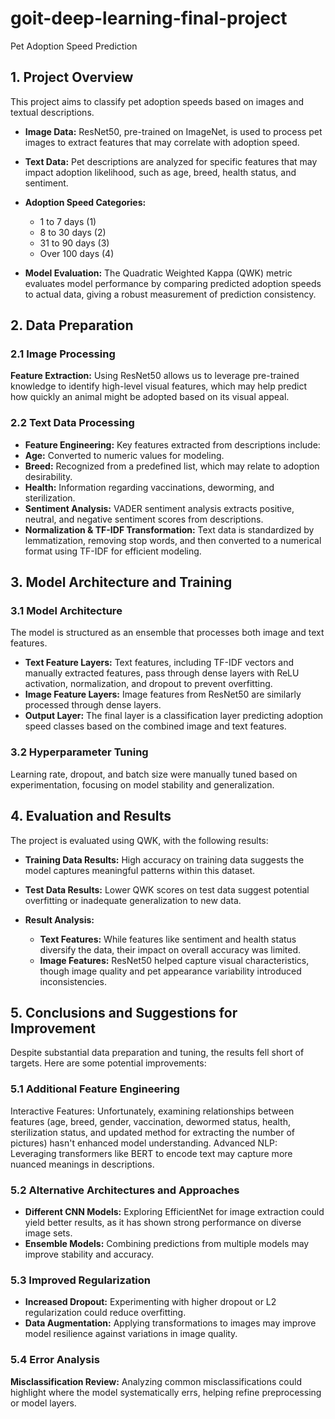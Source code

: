 # goit-deep-learning-final-project
Pet Adoption Speed Prediction

## 1. Project Overview

This project aims to classify pet adoption speeds based on images and textual descriptions.

- **Image Data:** ResNet50, pre-trained on ImageNet, is used to process pet images to extract features that may correlate with adoption speed.
- **Text Data:** Pet descriptions are analyzed for specific features that may impact adoption likelihood, such as age, breed, health status, and sentiment.
- **Adoption Speed Categories:**

  - 1 to 7 days (1)
  - 8 to 30 days (2)
  - 31 to 90 days (3)
  - Over 100 days (4)
  
- **Model Evaluation:** The Quadratic Weighted Kappa (QWK) metric evaluates model performance by comparing predicted adoption speeds to actual data, giving a robust measurement of prediction consistency.

## 2. Data Preparation

### 2.1 Image Processing

**Feature Extraction:** Using ResNet50 allows us to leverage pre-trained knowledge to identify high-level visual features, which may help predict how quickly an animal might be adopted based on its visual appeal.

### 2.2 Text Data Processing

- **Feature Engineering:** Key features extracted from descriptions include:
- **Age:** Converted to numeric values for modeling.
- **Breed:** Recognized from a predefined list, which may relate to adoption desirability.
- **Health:** Information regarding vaccinations, deworming, and sterilization.
- **Sentiment Analysis:** VADER sentiment analysis extracts positive, neutral, and negative sentiment scores from descriptions.
- **Normalization & TF-IDF Transformation:** Text data is standardized by lemmatization, removing stop words, and then converted to a numerical format using TF-IDF for efficient modeling.

## 3. Model Architecture and Training

### 3.1 Model Architecture

The model is structured as an ensemble that processes both image and text features.

- **Text Feature Layers:** Text features, including TF-IDF vectors and manually extracted features, pass through dense layers with ReLU activation, normalization, and dropout to prevent overfitting.
- **Image Feature Layers:** Image features from ResNet50 are similarly processed through dense layers.
- **Output Layer:** The final layer is a classification layer predicting adoption speed classes based on the combined image and text features.

### 3.2 Hyperparameter Tuning

Learning rate, dropout, and batch size were manually tuned based on experimentation, focusing on model stability and generalization.

## 4. Evaluation and Results

The project is evaluated using QWK, with the following results:

- **Training Data Results:** High accuracy on training data suggests the model captures meaningful patterns within this dataset.
- **Test Data Results:** Lower QWK scores on test data suggest potential overfitting or inadequate generalization to new data.
- **Result Analysis:**

  - **Text Features:** While features like sentiment and health status diversify the data, their impact on overall accuracy was limited.
  - **Image Features:** ResNet50 helped capture visual characteristics, though image quality and pet appearance variability introduced inconsistencies.

## 5. Conclusions and Suggestions for Improvement

Despite substantial data preparation and tuning, the results fell short of targets. Here are some potential improvements:

### 5.1 Additional Feature Engineering

Interactive Features: Unfortunately, examining relationships between features (age, breed, gender, vaccination, dewormed status, health, sterilization status, and updated method for extracting the number of pictures) hasn't enhanced model understanding.
Advanced NLP: Leveraging transformers like BERT to encode text may capture more nuanced meanings in descriptions.

### 5.2 Alternative Architectures and Approaches

- **Different CNN Models:** Exploring EfficientNet for image extraction could yield better results, as it has shown strong performance on diverse image sets.
- **Ensemble Models:** Combining predictions from multiple models may improve stability and accuracy.

### 5.3 Improved Regularization

- **Increased Dropout:** Experimenting with higher dropout or L2 regularization could reduce overfitting.
- **Data Augmentation:** Applying transformations to images may improve model resilience against variations in image quality.

### 5.4 Error Analysis

**Misclassification Review:** Analyzing common misclassifications could highlight where the model systematically errs, helping refine preprocessing or model layers.
